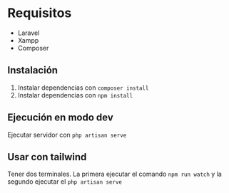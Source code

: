 # Requisitos
- Laravel
- Xampp
- Composer

## Instalación
1. Instalar dependencias con `composer install`
2. Instalar dependencias con `npm install`

## Ejecución en modo dev
Ejecutar servidor con `php artisan serve`

## Usar con tailwind
Tener dos terminales. La primera ejecutar el comando `npm run watch` y la segundo ejecutar el `php artisan serve`
